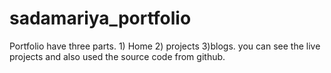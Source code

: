 # sadamariya_portfolio
 Portfolio have three parts. 1) Home 2) projects 3)blogs. you can see the live projects and also used the source code from github.
